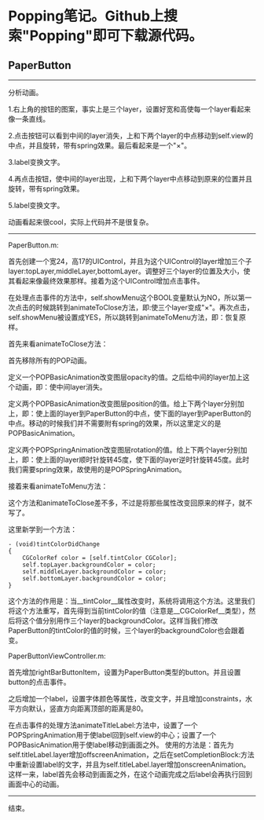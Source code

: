 # Popping笔记。Github上搜索"Popping"即可下载源代码。

## PaperButton

---

分析动画。

1.右上角的按钮的图案，事实上是三个layer，设置好宽和高使每一个layer看起来像一条直线。

2.点击按钮可以看到中间的layer消失，上和下两个layer的中点移动到self.view的中点，并且旋转，带有spring效果。最后看起来是一个"×"。

3.label变换文字。

4.再点击按钮，使中间的layer出现，上和下两个layer中点移动到原来的位置并且旋转，带有spring效果。

5.label变换文字。

动画看起来很cool，实际上代码并不是很复杂。

---

PaperButton.m:

首先创建一个宽24，高17的UIControl，并且为这个UIControl的layer增加三个子layer:topLayer,middleLayer,bottomLayer。调整好三个layer的位置及大小，使其看起来像最终效果那样。接着为这个UIControl增加点击事件。

在处理点击事件的方法中，self.showMenu这个BOOL变量默认为NO，所以第一次点击的时候跳转到animateToClose方法，即:使三个layer变成"×"。再次点击，self.showMenu被设置成YES，所以跳转到animateToMenu方法，即：恢复原样。

首先来看animateToClose方法：

首先移除所有的POP动画。

定义一个POPBasicAnimation改变图层opacity的值。之后给中间的layer加上这个动画，即：使中间layer消失。

定义两个POPBasicAnimation改变图层position的值。给上下两个layer分别加上，即：使上面的layer到PaperButton的中点，使下面的layer到PaperButton的中点。移动的时候我们并不需要附有spring的效果，所以这里定义的是POPBasicAnimation。

定义两个POPSpringAnimation改变图层rotation的值。给上下两个layer分别加上，即：使上面的layer顺时针旋转45度，使下面的layer逆时针旋转45度。此时我们需要spring效果，故使用的是POPSpringAnimation。

接着来看animateToMenu方法：

这个方法和animateToClose差不多，不过是将那些属性改变回原来的样子，就不写了。

这里新学到一个方法：

    - (void)tintColorDidChange
    {
        CGColorRef color = [self.tintColor CGColor];
        self.topLayer.backgroundColor = color;
        self.middleLayer.backgroundColor = color;
        self.bottomLayer.backgroundColor = color;
    }
    
这个方法的作用是：当__tintColor__属性改变时，系统将调用这个方法。这里我们将这个方法重写，首先得到当前tintColor的值（注意是__CGColorRef__类型），然后将这个值分别用作三个layer的backgroundColor。这样当我们修改PaperButton的tintColor的值的时候，三个layer的backgroundColor也会跟着变。

PaperButtonViewController.m:

首先增加rightBarButtonItem，设置为PaperButton类型的button。并且设置button的点击事件。

之后增加一个label，设置字体颜色等属性，改变文字，并且增加constraints，水平方向默认，竖直方向距离顶部的距离是80。

在点击事件的处理方法animateTitleLabel:方法中，设置了一个POPSpringAnimation用于使label回到self.view的中心；设置了一个POPBasicAnimation用于使label移动到画面之外。
使用的方法是：首先为self.titleLabel.layer增加offscreenAnimation，之后在setCompletionBlock:方法中重新设置label的文字，并且为self.titleLabel.layer增加onscreenAnimation。这样一来，label首先会移动到画面之外，在这个动画完成之后label会再执行回到画面中心的动画。

---

结束。